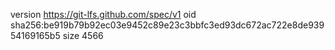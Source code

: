 version https://git-lfs.github.com/spec/v1
oid sha256:be919b79b92ec03e9452c89e23c3bbfc3ed93dc672ac722e8de93954169165b5
size 4566
